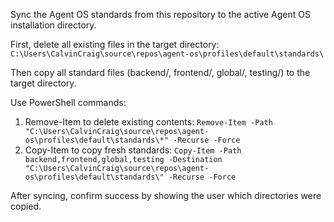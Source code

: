 Sync the Agent OS standards from this repository to the active Agent OS installation directory.

First, delete all existing files in the target directory:
`C:\Users\CalvinCraig\source\repos\agent-os\profiles\default\standards\`

Then copy all standard files (backend/, frontend/, global/, testing/) to the target directory.

Use PowerShell commands:
1. Remove-Item to delete existing contents: `Remove-Item -Path "C:\Users\CalvinCraig\source\repos\agent-os\profiles\default\standards\*" -Recurse -Force`
2. Copy-Item to copy fresh standards: `Copy-Item -Path backend,frontend,global,testing -Destination "C:\Users\CalvinCraig\source\repos\agent-os\profiles\default\standards\" -Recurse -Force`

After syncing, confirm success by showing the user which directories were copied.
